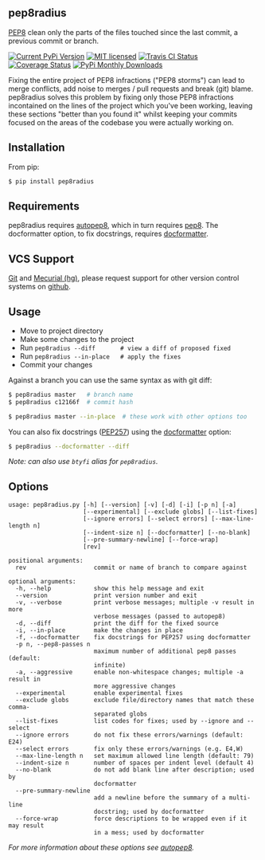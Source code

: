 pep8radius
----------

[PEP8](http://legacy.python.org/dev/peps/pep-0008/) clean only the parts of the files touched since the last commit, a previous commit or branch.

[![Current PyPi Version](http://img.shields.io/pypi/v/pep8radius.svg)](https://pypi.python.org/pypi/pep8radius)
[![MIT licensed](http://img.shields.io/badge/license-MIT-brightgreen.svg)](http://choosealicense.com/licenses/mit/)
[![Travis CI Status](http://img.shields.io/travis/hayd/pep8radius.svg)](https://travis-ci.org/hayd/pep8radius/builds)
[![Coverage Status](http://img.shields.io/coveralls/hayd/pep8radius.svg)](https://coveralls.io/r/hayd/pep8radius)
[![PyPi Monthly Downloads](http://img.shields.io/pypi/dm/pep8radius.svg)](https://pypi.python.org/pypi/pep8radius)


Fixing the entire project of PEP8 infractions ("PEP8 storms") can lead to merge conflicts, add noise to merges / pull requests and break (git) blame. pep8radius solves this problem by fixing only those PEP8 infractions incontained on the lines of the project which you've been working, leaving these sections "better than you found it" whilst keeping your commits focused on the areas of the codebase you were actually working on.

Installation
------------
From pip:

```sh
$ pip install pep8radius
```

Requirements
------------
pep8radius requires [autopep8](https://pypi.python.org/pypi/autopep8), which in turn requires [pep8](https://pypi.python.org/pypi/pep8). The docformatter option, to fix docstrings, requires [docformatter](https://pypi.python.org/pypi/docformatter).

VCS Support
-----------
[Git](http://git-scm.com/) and [Mecurial (hg)](http://mercurial.selenic.com/), please request support for other version control systems on [github](https://github.com/hayd/pep8radius/issues/5).

Usage
-----
- Move to project directory
- Make some changes to the project
- Run `pep8radius --diff       # view a diff of proposed fixed`
- Run `pep8radius --in-place   # apply the fixes`
- Commit your changes

Against a branch you can use the same syntax as with git diff:

```sh
$ pep8radius master   # branch name
$ pep8radius c12166f  # commit hash

$ pep8radius master --in-place  # these work with other options too
```

You can also fix docstrings ([PEP257](http://legacy.python.org/dev/peps/pep-0257/)) using the [docformatter](https://pypi.python.org/pypi/docformatter) option:

```sh
$ pep8radius --docformatter --diff
```

*Note: can also use `btyfi` alias for `pep8radius`.*

Options
-------

```
usage: pep8radius.py [-h] [--version] [-v] [-d] [-i] [-p n] [-a]
                     [--experimental] [--exclude globs] [--list-fixes]
                     [--ignore errors] [--select errors] [--max-line-length n]
                     [--indent-size n] [--docformatter] [--no-blank]
                     [--pre-summary-newline] [--force-wrap]
                     [rev]

positional arguments:
  rev                   commit or name of branch to compare against

optional arguments:
  -h, --help            show this help message and exit
  --version             print version number and exit
  -v, --verbose         print verbose messages; multiple -v result in more
                        verbose messages (passed to autopep8)
  -d, --diff            print the diff for the fixed source
  -i, --in-place        make the changes in place
  -f, --docformatter    fix docstrings for PEP257 using docformatter
  -p n, --pep8-passes n
                        maximum number of additional pep8 passes (default:
                        infinite)
  -a, --aggressive      enable non-whitespace changes; multiple -a result in
                        more aggressive changes
  --experimental        enable experimental fixes
  --exclude globs       exclude file/directory names that match these comma-
                        separated globs
  --list-fixes          list codes for fixes; used by --ignore and --select
  --ignore errors       do not fix these errors/warnings (default: E24)
  --select errors       fix only these errors/warnings (e.g. E4,W)
  --max-line-length n   set maximum allowed line length (default: 79)
  --indent-size n       number of spaces per indent level (default 4)
  --no-blank            do not add blank line after description; used by
                        docformatter
  --pre-summary-newline
                        add a newline before the summary of a multi-line
                        docstring; used by docformatter
  --force-wrap          force descriptions to be wrapped even if it may result
                        in a mess; used by docformatter
```
*For more information about these options see [autopep8](https://pypi.python.org/pypi/autopep8).*
